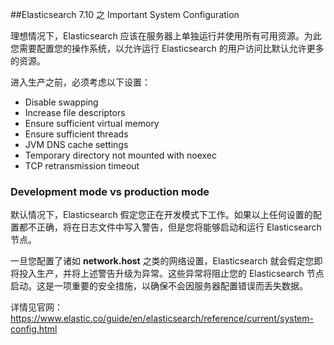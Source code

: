 ##Elasticsearch 7.10 之 Important System Configuration


理想情况下，Elasticsearch 应该在服务器上单独运行并使用所有可用资源。为此您需要配置您的操作系统，以允许运行 Elasticsearch 的用户访问比默认允许更多的资源。

进入生产之前，必须考虑以下设置：

* Disable swapping
* Increase file descriptors
* Ensure sufficient virtual memory
* Ensure sufficient threads
* JVM DNS cache settings
* Temporary directory not mounted with noexec
* TCP retransmission timeout

### Development mode vs production mode



默认情况下，Elasticsearch 假定您正在开发模式下工作。如果以上任何设置的配置都不正确，将在日志文件中写入警告，但是您将能够启动和运行 Elasticsearch 节点。

一旦您配置了诸如 **network.host** 之类的网络设置，Elasticsearch 就会假定您即将投入生产，并将上述警告升级为异常。这些异常将阻止您的 Elasticsearch 节点启动。这是一项重要的安全措施，以确保不会因服务器配置错误而丢失数据。


详情见官网：https://www.elastic.co/guide/en/elasticsearch/reference/current/system-config.html

